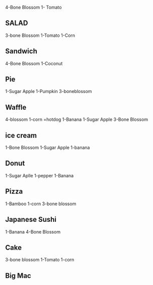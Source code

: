 4-Bone Blossom
1- Tomato
## SALAD

3-bone Blossom
1-Tomato
1-Corn
## Sandwich

4-Bone Blossom
1-Coconut
## Pie

1-Sugar Apple
1-Pumpkin
3-boneblossom
## Waffle

4-blossom
1-corn
=hotdog
1-Banana
1-Sugar Apple
3-Bone Blossom
## ice cream

1-Bone Blossom
1-Sugar Apple
1-banana
## Donut

1-Sugar Aplle
1-pepper
1-Banana
## Pizza

1-Bamboo
1-corn
3-bone blossom
## Japanese Sushi

1-Banana
4-Bone Blossom
## Cake

3-bone blossom
1-Tomato
1-corn
## Big Mac